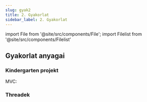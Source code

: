 ```yaml
---
slug: gyak2
title: 2. Gyakorlat
sidebar_label: 2. Gyakorlat
---
```


import File from '@site/src/components/File';
import Filelist from '@site/src/components/Filelist'


## Gyakorlat anyagai

### Kindergarten projekt

<File filename="gyak2/src/kindergarten/Main.java" folder="konk"/>
<File filename="gyak2/src/kindergarten/Controller.java" folder="konk"/>
MVC:
<Filelist folder="konk/gyak2/src/kindergarten" />

### Threadek

<Filelist folder="konk/gyak2/src/hu/elte/inf/pp/gyak" />

<!--stackedit_data:
eyJoaXN0b3J5IjpbLTYwNTY2Mjg4NCwxMjI5MDk4NTE2XX0=
-->
